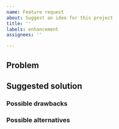 ```yaml
---
name: Feature request
about: Suggest an idea for this project
title: ''
labels: enhancement
assignees: ''

---
```


## Problem

<!--Is your feature request related to a problem? Please give a clear and concise description of what this problem is.-->

## Suggested solution

<!--A clear and concise description of what you want to fix this issue.
It can be (for example) a new tool, a new behavior for an existing tool, or a new feature concerning the application itself.-->

### Possible drawbacks

<!--Does your solution entirely fix the issue? Could it introduce new problems?-->

### Possible alternatives

<!--Describe alternatives you've considered, if any.-->
